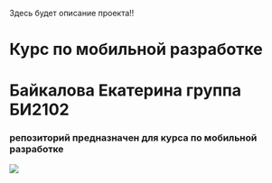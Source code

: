 Здесь будет описание проекта!! 
<h1>Курс по мобильной разработке</h1>
<h1>Байкалова Екатерина группа БИ2102</h1>
<h3>репозиторий предназначен для курса по мобильной разработке</h3>
<img src = "https://u.kanobu.ru/editor/images/40/c98b2788-ad01-4671-9310-e49c8d5e0ff4.webp">
